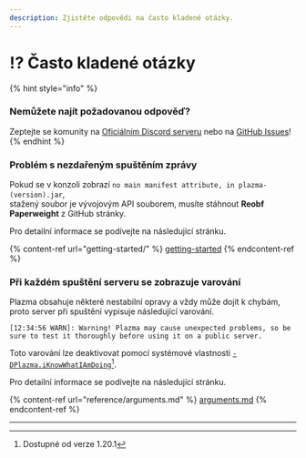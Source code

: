 ```yaml
---
description: Zjistěte odpovědi na často kladené otázky.
---
```


# ⁉️ Často kladené otázky

{% hint style="info" %}

### Nemůžete najít požadovanou odpověď?

Zeptejte se komunity na [Oficiálním Discord serveru](https://discord.gg/MmfC52K8A8) nebo na [GitHub Issues](https://github.com/PlazmaMC/PlazmaBukkit/issues)!
{% endhint %}

### Problém s nezdařeným spuštěním zprávy

Pokud se v konzoli zobrazí `no main manifest attribute, in plazma-(version).jar`,\
stažený soubor je vývojovým API souborem, musíte stáhnout **Reobf Paperweight** z GitHub stránky.

Pro detailní informace se podívejte na následující stránku.

{% content-ref url="getting-started/" %}
[getting-started](getting-started#id-2)
{% endcontent-ref %}

### Při každém spuštění serveru se zobrazuje varování

Plazma obsahuje některé nestabilní opravy a vždy může dojít k chybám, proto server při spuštění vypisuje následující varování.

```log
[12:34:56 WARN]: Warning! Plazma may cause unexpected problems, so be sure to test it thoroughly before using it on a public server.
```

Toto varování lze deaktivovat pomocí systémové vlastnosti [`-DPlazma.iKnowWhatIAmDoing`](#user-content-fn-1)[^1].

Pro detailní informace se podívejte na následující stránku.

{% content-ref url="reference/arguments.md" %}
[arguments.md](reference/arguments.md#plazma.iknowwhatiamdoing)
{% endcontent-ref %}

***

[^1]: Dostupné od verze 1.20.1

